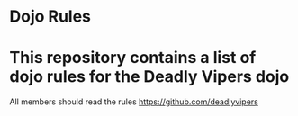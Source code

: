 Dojo Rules
==========
This repository contains a list of dojo rules for the Deadly Vipers dojo
=========
All members should read the rules
https://github.com/deadlyvipers


